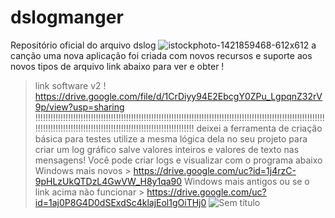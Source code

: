 # dslogmanger
Repositório oficial do arquivo dslog
![istockphoto-1421859468-612x612](https://github.com/user-attachments/assets/3078207a-da74-446d-8234-708c0c969b21)
a canção uma nova aplicação foi criada com novos recursos e suporte aos novos tipos de arquivo link abaixo para ver e obter !

> link software v2 ! https://drive.google.com/file/d/1CrDiyy94E2EbcgY0ZPu_LgpqnZ32rV9p/view?usp=sharing
!!!!!!!!!!!!!!!!!!!!!!!!!!!!!!!!!!!!!!!!!!!!!!!!!!!!!!!!!!!!!!!!!!!!!!!!!!!!!!!!!!!!!!!!!!!!!!!!!!!!!!!!!!!!!!!!!!!!!!!!!!!!!!!!!!!!!!!!!!!!!!!!!!!!!!!!!!!!!!!!!!!!!!!!!!!!!!!!!!
deixei a ferramenta de criação básica para testes utilize a mesma lógica dela no seu projeto para criar um log gráfico salve valores inteiros e valores de texto nas mensagens!
Você pode criar logs e visualizar com o programa abaixo
Windows mais novos > https://drive.google.com/uc?id=1j4rzC-9pHLzUkQTDzL4GwVW_H8y1qa90
Windows mais antigos ou se o link  acima não funcionar > https://drive.google.com/uc?id=1aj0P8G4D0dSExdSc4klajEol1gOiTHj0
![Sem título](https://github.com/Valdemir-DSW/dslogmanger/assets/134114016/99a0520b-75ee-4c96-94a0-0e616c22fadb)
